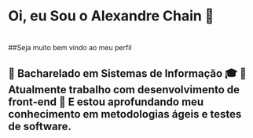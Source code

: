 # Oi, eu Sou o Alexandre Chain 👋 <h1>

##Seja muito bem vindo ao meu perfil <h2>

📌 Bacharelado em Sistemas de Informação 🎓
📌 Atualmente trabalho com desenvolvimento de front-end
📌 E estou aprofundando meu conhecimento em metodologias ágeis e testes de software.
